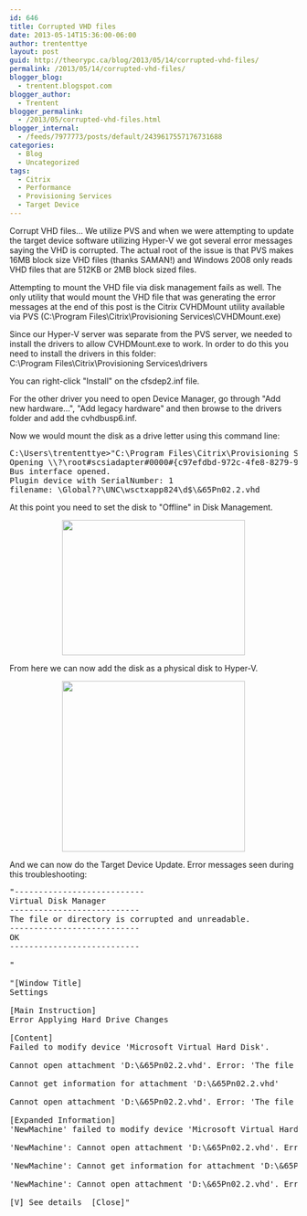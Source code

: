 ```yaml
---
id: 646
title: Corrupted VHD files
date: 2013-05-14T15:36:00-06:00
author: trententtye
layout: post
guid: http://theorypc.ca/blog/2013/05/14/corrupted-vhd-files/
permalink: /2013/05/14/corrupted-vhd-files/
blogger_blog:
  - trentent.blogspot.com
blogger_author:
  - Trentent
blogger_permalink:
  - /2013/05/corrupted-vhd-files.html
blogger_internal:
  - /feeds/7977773/posts/default/2439617557176731688
categories:
  - Blog
  - Uncategorized
tags:
  - Citrix
  - Performance
  - Provisioning Services
  - Target Device
---
```

Corrupt VHD files...  We utilize PVS and when we were attempting to update the target device software utilizing Hyper-V we got several error messages saying the VHD is corrupted.  The actual root of the issue is that PVS makes 16MB block size VHD files (thanks SAMAN!) and Windows 2008 only reads VHD files that are 512KB or 2MB block sized files.

Attempting to mount the VHD file via disk management fails as well.  The only utility that would mount the VHD file that was generating the error messages at the end of this post is the Citrix CVHDMount utility available via PVS (C:\Program Files\Citrix\Provisioning Services\CVHDMount.exe)

Since our Hyper-V server was separate from the PVS server, we needed to install the drivers to allow CVHDMount.exe to work.  In order to do this you need to install the drivers in this folder:  
C:\Program Files\Citrix\Provisioning Services\drivers

You can right-click "Install" on the cfsdep2.inf file.

For the other driver you need to open Device Manager, go through "Add new hardware...", "Add legacy hardware" and then browse to the drivers folder and add the cvhdbusp6.inf.

Now we would mount the disk as a drive letter using this command line:

<pre class="lang:default decode:true ">C:\Users\trententtye>"C:\Program Files\Citrix\Provisioning Services\CVhdMount.exe" -p 1 "\\wsctxapp824\d$\&65Pn02.2.vhd"
Opening \\?\root#scsiadapter#0000#{c97efdbd-972c-4fe8-8279-9ce6c19fa260}
Bus interface opened.
Plugin device with SerialNumber: 1
filename: \Global??\UNC\wsctxapp824\d$\&65Pn02.2.vhd</pre>

At this point you need to set the disk to "Offline" in Disk Management.

<div style="clear: both; text-align: center;">
  <a style="margin-left: 1em; margin-right: 1em;" href="http://2.bp.blogspot.com/-OL0ODpKMak0/UZKbk42oYWI/AAAAAAAAAOY/_mF1XAMRZnM/s1600/Capture.PNG"><img src="http://2.bp.blogspot.com/-OL0ODpKMak0/UZKbk42oYWI/AAAAAAAAAOY/_mF1XAMRZnM/s320/Capture.PNG" width="320" height="237" border="0" /></a>
</div>

From here we can now add the disk as a physical disk to Hyper-V.

<div style="clear: both; text-align: center;">
  <a style="margin-left: 1em; margin-right: 1em;" href="http://3.bp.blogspot.com/-z_wHukiSC74/UZKuNRcAivI/AAAAAAAAAOo/_wexwaeNEeA/s1600/Capture2.PNG"><img src="http://3.bp.blogspot.com/-z_wHukiSC74/UZKuNRcAivI/AAAAAAAAAOo/_wexwaeNEeA/s320/Capture2.PNG" width="320" height="299" border="0" /></a>
</div>

And we can now do the Target Device Update.  Error messages seen during this troubleshooting:

<pre class="lang:default decode:true ">"---------------------------
Virtual Disk Manager
---------------------------
The file or directory is corrupted and unreadable. 
---------------------------
OK   
---------------------------

"

"[Window Title]
Settings

[Main Instruction]
Error Applying Hard Drive Changes

[Content]
Failed to modify device 'Microsoft Virtual Hard Disk'.

Cannot open attachment 'D:\&65Pn02.2.vhd'. Error: 'The file or directory is corrupted and unreadable.'

Cannot get information for attachment 'D:\&65Pn02.2.vhd'

Cannot open attachment 'D:\&65Pn02.2.vhd'. Error: 'The file or directory is corrupted and unreadable.'

[Expanded Information]
'NewMachine' failed to modify device 'Microsoft Virtual Hard Disk'. (Virtual machine ID D8D73511-6D6B-4604-A09B-BA4F5CD35206)

'NewMachine': Cannot open attachment 'D:\&65Pn02.2.vhd'. Error: 'The file or directory is corrupted and unreadable.' (0x80070570). (Virtual machine ID D8D73511-6D6B-4604-A09B-BA4F5CD35206)

'NewMachine': Cannot get information for attachment 'D:\&65Pn02.2.vhd'. (Virtual machine ID D8D73511-6D6B-4604-A09B-BA4F5CD35206)

'NewMachine': Cannot open attachment 'D:\&65Pn02.2.vhd'. Error: 'The file or directory is corrupted and unreadable.' (0x80070570). (Virtual machine ID D8D73511-6D6B-4604-A09B-BA4F5CD35206)

[V] See details  [Close]"</pre>

